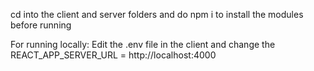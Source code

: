 cd into the client and server folders and do 
npm i to install the modules before running

For running locally:
Edit the .env file in the client and change the REACT_APP_SERVER_URL = http://localhost:4000
